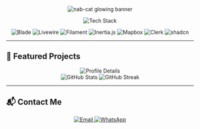 <!-- Banner with glow + custom font -->
<p align="center">
  <img src="https://readme-typing-svg.herokuapp.com?font=Space+Grotesk&size=32&pause=1000&color=ffffff&center=true&vCenter=true&width=700&lines=Hey%2C+I'm+nab-cat!+👋;Fullstack+Explorer+%7C+Always+Learning;Student+Developer+Building+Cool+Things&background=06B6D4,16B0ED,06B6D4&animation=twinkling" alt="nab-cat glowing banner"/>
</p>

<!-- Tech Stack (Graphical) -->
<p align="center">
  <img src="https://skillicons.dev/icons?i=html,css,js,ts,php,laravel,vue,react,next,nodejs,vite,flutter,dart,tailwind" alt="Tech Stack" />
</p>
<p align="center">
  <img src="https://img.shields.io/badge/Blade-FF2D20?style=for-the-badge&logo=laravel&logoColor=fff" alt="Blade"/>
  <img src="https://img.shields.io/badge/Livewire-4E56A6?style=for-the-badge&logo=laravel&logoColor=fff" alt="Livewire"/>
  <img src="https://img.shields.io/badge/Filament-4469B0?style=for-the-badge" alt="Filament"/>
  <img src="https://img.shields.io/badge/Inertia.js-8000FF?style=for-the-badge" alt="Inertia.js"/>
  <img src="https://img.shields.io/badge/Mapbox-4264FB?style=for-the-badge&logo=mapbox&logoColor=fff" alt="Mapbox"/>
  <img src="https://img.shields.io/badge/Clerk-3E3EEC?style=for-the-badge" alt="Clerk"/>
  <img src="https://img.shields.io/badge/shadcn-000?style=for-the-badge" alt="shadcn"/>
</p>

---

## 📂 Featured Projects
<p align="center">
  <img src="https://github-profile-summary-cards.vercel.app/api/cards/profile-details?username=nab-cat&theme=tokyonight" alt="Profile Details" />
  <br/>
  <img src="https://github-readme-stats.vercel.app/api?username=nab-cat&show_icons=true&theme=tokyonight" alt="GitHub Stats"/>
  <img src="https://github-readme-streak-stats.herokuapp.com/?user=nab-cat&theme=tokyonight" alt="GitHub Streak"/>
</p>

---

## 📬 Contact Me
<p align="center">
  <a href="mailto:alf.muhammad.ilyas@gmail.com">
    <img src="https://img.shields.io/badge/Email-D14836?style=for-the-badge&logo=gmail&logoColor=fff" alt="Email"/>
  </a>
  <a href="https://wa.me/6285868548240">
    <img src="https://img.shields.io/badge/WhatsApp-25D366?style=for-the-badge&logo=whatsapp&logoColor=fff" alt="WhatsApp"/>
  </a>
</p>
